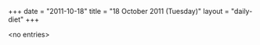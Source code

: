 +++
date = "2011-10-18"
title = "18 October 2011 (Tuesday)"
layout = "daily-diet"
+++

\<no entries\>